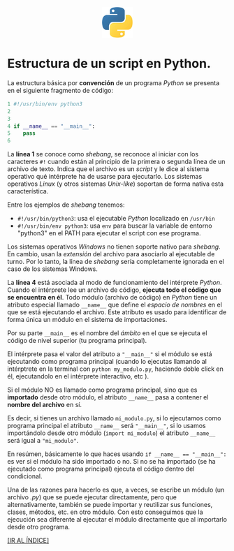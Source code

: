 <div align = "center">
    <img src = "imagenes/logo_python.jpeg" />
</div>

# Estructura de un script en Python.

La estructura básica por **convención** de un programa *Python* se presenta en el siguiente fragmento de código:

```python
1 #!/usr/bin/env python3
2 
3 
4 if __name__ == "__main__":
5    pass
6
```

La **línea 1** se conoce como *shebang*, se reconoce al iniciar con los caracteres `#!` cuando están al principio de la primera o segunda línea de un archivo de texto. Indica que el archivo es un *script* y le dice al sistema operativo qué intérprete ha de usarse para ejecutarlo. Los sistemas operativos *Linux* (y otros sistemas *Unix-like*) soportan de forma nativa esta característica.

Entre los ejemplos de *shebang* tenemos:

* `#!/usr/bin/python3`: usa el ejecutable *Python* localizado en `/usr/bin`
* `#!/usr/bin/env python3`: usa `env` para buscar la variable de entorno "python3" en el PATH para ejecutar el script con ese programa.

Los sistemas operativos *Windows* no tienen soporte nativo para *shebang*. En cambio, usan la *extensión* del archivo para asociarlo al ejecutable de turno. Por lo tanto, la línea de *shebang* sería completamente ignorada en el caso de los sistemas Windows.

La **línea 4** está asociada al modo de funcionamiento del intérprete *Python*. Cuando el intérprete lee un archivo de código, **ejecuta todo el código que se encuentra en él**. Todo módulo (archivo de código) en *Python* tiene un atributo especial llamado `__name__` que define el *espacio de nombres* en el que se está ejecutando el archivo. Este atributo es usado para identificar de forma única un módulo en el sistema de importaciones.

Por su parte `__main__` es el nombre del *ámbito* en el que se ejecuta el código de nivel superior (tu programa principal).

El intérprete pasa el valor del atributo a `"__main__"` si el módulo se está ejecutando como programa principal (cuando lo ejecutas llamando al intérptrete en la terminal con `python my_modulo.py`, haciendo doble click en él, ejecutandolo en el intérprete interactivo, etc ).

Si el módulo NO es llamado como programa principal, sino que es **importado** desde otro módulo, el atributo `__name__` pasa a contener el **nombre del archivo** en sí.

Es decir, si tienes un archivo llamado `mi_modulo.py`, si lo ejecutamos como programa principal el atributo `__name__` será `"__main__"`, si lo usamos importándolo desde otro módulo (`import mi_modulo`) el atributo `__name__` será igual a `"mi_modulo"`.

En resúmen, básicamente lo que haces usando `if __name__ == "__main__":` es ver si el módulo ha sido importado o no. Si no se ha importado (se ha ejecutado como programa principal) ejecuta el código dentro del condicional.

Una de las razones para hacerlo es que, a veces, se escribe un módulo (un archivo *.py*) que se puede ejecutar directamente, pero que alternativamente, también se puede importar y reutilizar sus funciones, clases, métodos, etc. en otro módulo. Con esto conseguimos que la ejecución sea diferente al ejecutar el módulo directamente que al importarlo desde otro programa.

<a href = "README.md#indice">[IR AL ÍNDICE]</a>